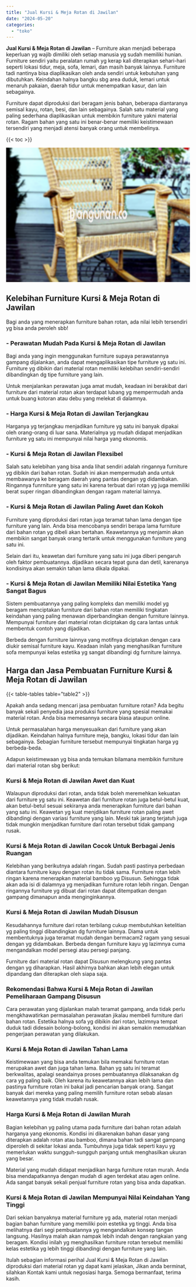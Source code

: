 ```yaml
---
title: "Jual Kursi & Meja Rotan di Jawilan"
date: "2024-05-20"
categories: 
  - "toko"
---
```


**Jual Kursi & Meja Rotan di Jawilan** – Furniture akan menjadi beberapa keperluan yg wajib dimiliki oleh setiap manusia yg sudah memiliki hunian. Furniture sendiri yaitu peralatan rumah yg kerap kali diterapkan sehari-hari seperti lokasi tidur, meja, sofa, lemari, dan masih banyak lainnya. Furniture tadi nantinya bisa diaplikasikan oleh anda sendiri untuk kebutuhan yang dibutuhkan. Keindahan halnya bangku sbg area duduk, lemari untuk menaruh pakaian, daerah tidur untuk menempatkan kasur, dan lain sebagainya.

Furniture dapat diproduksi dari beragam jenis bahan, beberapa diantaranya semisal kayu, rotan, besi, dan lain sebagainya. Salah satu material yang paling sederhana diaplikasikan untuk membikin furniture yakni material rotan. Ragam bahan yang satu ini benar-benar memiliki keistimewaan tersendiri yang menjadi atensi banyak orang untuk membelinya.

{{< toc >}}

![Jual Kursi & Meja Rotan di Jawilan](/images/kursi-meja-rotan-murah20.png)

## Kelebihan Furniture Kursi & Meja Rotan di Jawilan

Bagi anda yang menerapkan furniture bahan rotan, ada nilai lebih tersendiri yg bisa anda peroleh sbb!

### \- Perawatan Mudah Pada Kursi & Meja Rotan di Jawilan

Bagi anda yang ingin menggunakan furniture supaya perawatannya gampang dijalankan, anda dapat mengaplikasikan tipe furniture yg satu ini. Furniture yg dibikin dari material rotan memiliki kelebihan sendiri-sendiri dibandingkan dg tipe furniture yang lain.

Untuk menjalankan perawatan juga amat mudah, keadaan ini berakibat dari furniture dari material rotan akan terdapat lubang yg mempermudah anda untuk buang kotoran atau debu yang melekat di dalamnya.

### \- Harga Kursi & Meja Rotan di Jawilan Terjangkau

Harganya yg terjangkau menjadikan furniture yg satu ini banyak dipakai oleh orang-orang di luar sana. Materialnya yg mudah didapat menjadikan furniture yg satu ini mempunyai nilai harga yang ekonomis.

### \- Kursi & Meja Rotan di Jawilan Flexsibel

Salah satu kelebihan yang bisa anda lihat sendiri adalah ringannya furniture yg dibikin dari bahan rotan. Sudah ini akan mempermudah anda untuk membawanya ke beragam daerah yang pantas dengan yg didambakan. Ringannya funrniture yang satu ini karena terbuat dari rotan yg juga memiliki berat super ringan dibandingkan dengan ragam material lainnya.

### \- Kursi & Meja Rotan di Jawilan Paling Awet dan Kokoh

Furniture yang diproduksi dari rotan juga teramat tahan lama dengan tipe furniture yang lain. Anda bisa mencobanya sendiri berapa lama furniture dari bahan rotan yg dibeli akan bertahan. Keawetannya yg menjamin akan membikin sangat banyak orang tertarik untuk menggunakan furniture yang satu ini.

Selain dari itu, keawetan dari furniture yang satu ini juga diberi pengaruh oleh faktor pembuatannya. dijadikan secara tepat guna dan detil, karenanya kondisinya akan semakin tahan lama dikala dipakai.

### \- Kursi & Meja Rotan di Jawilan Memiliki Nilai Estetika Yang Sangat Bagus

Sistem pembuatannya yang paling kompleks dan memiliki model yg beragam menciptakan furniture dari bahan rotan memiliki tingkatan keindahan yang paling menawan diperbandingkan dengan furniture lainnya. Mempunyai furniture dari material rotan diciptakan dg cara lantas untuk membentuk contoh yang dijadikan.

Berbeda dengan furniture lainnya yang motifnya diciptakan dengan cara diukir semisal furniture kayu. Keadaan inilah yang menghasilkan furniture sofa mempunyai kelas estetika yg sangat dibandingi dg furniture lainnya.

## Harga dan Jasa Pembuatan Furniture Kursi & Meja Rotan di Jawilan

{{< table-tables table="table2" >}}

Apakah anda sedang mencari jasa pembuatan furniture rotan? Ada begitu banyak sekali penyedia jasa produksi furniture yang spesial memakai material rotan. Anda bisa memesannya secara biasa ataupun online.

Untuk permasalahan harga menyesuaikan dari furniture yang akan dijadikan. Keindahan halnya furniture meja, bangku, lokasi tidur dan lain sebagainya. Sebagian furniture tersebut mempunyai tingkatan harga yg berbeda-beda.

Adapun keistimewaan yg bisa anda temukan bilamana membikin furniture dari material rotan sbg berikut:

### Kursi & Meja Rotan di Jawilan Awet dan Kuat

Walaupun diproduksi dari rotan, anda tidak boleh meremehkan kekuatan dari furniture yg satu ini. Keawetan dari furniture rotan juga betul-betul kuat, akan betul-betul sesuai sekiranya anda menerapkan furniture dari bahan yang satu ini. Keawetan yg kuat menjdikan furniture rotan paling awet dibandingi dengan variasi furniture yang lain. Meski tak jarang terjatuh juga tidak mungkin menjadikan furniture dari rotan tersebut tidak gampang rusak.

### Kursi & Meja Rotan di Jawilan Cocok Untuk Berbagai Jenis Ruangan

Kelebihan yang berikutnya adalah ringan. Sudah pasti pastinya perbedaan diantara furniture kayu dengan rotan itu tidak sama. Furniture rotan lebih ringan karena menerapkan material bamboo yg Disusun. Sehingga tidak akan ada isi di dalamnya yg menjadikan furniture rotan lebih ringan. Dengan ringannya furniture yg dibuat dari rotan dapat ditempatkan dengan gampang dimanapun anda menginginkannya.

### Kursi & Meja Rotan di Jawilan Mudah Disusun

Kesudahannya furniture dari rotan terbilang cukup membutuhkan ketelitian yg paling tinggi dibandingkan dg furniture lainnya. Diama untuk membentuknya juga teramat mudah dengan bermacam2 ragam yang sesuai dengan yg didambakan. Berbeda dengan furniture kayu yg lazimnya cuma mengandalkan model persegi atau persegi panjang.

Furniture dari material rotan dapat Disusun melengkung yang pantas dengan yg diharapkan. Hasil akhirnya bahkan akan lebih elegan untuk dipandang dan diterapkan oleh siapa saja.

### Rekomendasi Bahwa Kursi & Meja Rotan di Jawilan Pemeliharaan Gampang Disusun

Cara perawatan yang dijalankan malah teramat gampang, anda tidak perlu mengkhawatirkan permasalahan perawatan jikalau membeli furniture dari bahan rotan. Estetika halnya sofa yg dibikin dari rotan, lazimnya tempat duduk tadi didesain bolong-bolong, kondisi ini akan semakin memudahkan pengerjaan perawatan yang dilakukan.

### Kursi & Meja Rotan di Jawilan Tahan Lama

Keistimewaan yang bisa anda temukan bila memakai furniture rotan merupakan awet dan juga tahan lama. Bahan yg satu ini teramat berkwalitas, apalagi seandainya proses pembuatannya dilaksanakan dg cara yg paling baik. Oleh karena itu keawetannya akan lebih lama dan pastinya furniture rotan ini bakal jadi pencarian banyak orang. Sangat banyak dari mereka yang paling memilih furniture rotan sebab alasan keawetannya yang tidak mudah rusak.

### Harga Kursi & Meja Rotan di Jawilan Murah

Bagian kelebihan yg paling utama pada furniture dari bahan rotan adalah harganya yang ekonomis. Kondisi ini dikarenakan bahan dasar yang diterapkan adalah rotan atau bamboo, dimana bahan tadi sangat gampang diperoleh di sekitar lokasi anda. Tumbuhnya juga tidak seperti kayu yg memerlukan waktu sungguh-sungguh panjang untuk menghasilkan ukuran yang besar.

Material yang mudah didapat menjadikan harga furniture rotan murah. Anda bisa mendapatkannya dengan mudah di agen terdekat atau agen online. Ada sangat banyak sekali penjual furniture rotan yang bisa anda dapatkan.

### Kursi & Meja Rotan di Jawilan Mempunyai Nilai Keindahan Yang Tinggi

Dari sekian banyaknya material furniture yg ada, material rotan menjadi bagian bahan furniture yang memiliki poin estetika yg tinggi. Anda bisa melihatnya dari segi pembuatannya yg mengandalkan konsep tangan langsung. Hasilnya malah akan nampak lebih indah dengan rangkaian yang beragam. Kondisi inilah yg menghasilkan furniture rotan tersebut memiliki kelas estetika yg lebih tinggi dibandingi dengan furniture yang lain.

Itulah sebagian informasi perihal Jual Kursi & Meja Rotan di Jawilan diproduksi dari material rotan yg dapat kami jelaskan, Jikan anda berminat, silahkan Kontak kami untuk negosiasi harga. Semoga bermanfaat, terima kasih.
